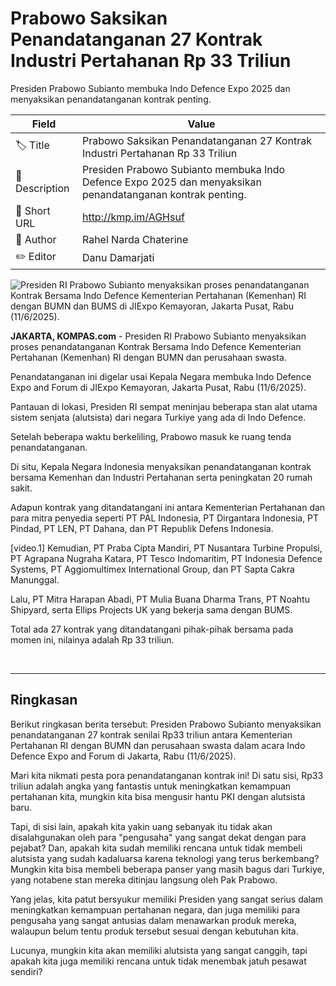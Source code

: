 # Prabowo Saksikan Penandatanganan 27 Kontrak Industri Pertahanan Rp 33 Triliun

Presiden Prabowo Subianto membuka Indo Defence Expo 2025 dan menyaksikan penandatanganan kontrak penting.

| Field         | Value                                                       |
|---------------|-------------------------------------------------------------|
| 🏷️ Title       | Prabowo Saksikan Penandatanganan 27 Kontrak Industri Pertahanan Rp 33 Triliun |
| 📝 Description | Presiden Prabowo Subianto membuka Indo Defence Expo 2025 dan menyaksikan penandatanganan kontrak penting. |
| 🔗 Short URL   | http://kmp.im/AGHsuf |
| 👤 Author      | Rahel Narda Chaterine |
| ✏️ Editor      | Danu Damarjati  |

![Presiden RI Prabowo Subianto menyaksikan proses penandatanganan Kontrak Bersama Indo Defence Kementerian Pertahanan (Kemenhan) RI dengan BUMN dan BUMS di JIExpo Kemayoran, Jakarta Pusat, Rabu (11/6/2025).](https://asset.kompas.com/crops/GYKxj63komtTzDgOvnWJIv26gQE=/0x0:0x0/750x500/data/photo/2025/06/11/68490f51363f1.jpg)

**JAKARTA, KOMPAS.com** - Presiden RI Prabowo Subianto menyaksikan proses penandatanganan Kontrak Bersama Indo Defence Kementerian Pertahanan (Kemenhan) RI dengan BUMN dan perusahaan swasta.

Penandatanganan ini digelar usai Kepala Negara membuka Indo Defence Expo and Forum di JIExpo Kemayoran, Jakarta Pusat, Rabu (11/6/2025).

Pantauan di lokasi, Presiden RI sempat meninjau beberapa stan alat utama sistem senjata (alutsista) dari negara Turkiye yang ada di Indo Defence.

Setelah beberapa waktu berkeliling, Prabowo masuk ke ruang tenda penandatanganan.

Di situ, Kepala Negara Indonesia menyaksikan penandatanganan kontrak bersama Kemenhan dan Industri Pertahanan serta peningkatan 20 rumah sakit.

Adapun kontrak yang ditandatangani ini antara Kementerian Pertahanan dan para mitra penyedia seperti PT PAL Indonesia, PT Dirgantara Indonesia, PT Pindad, PT LEN, PT Dahana, dan PT Republik Defens Indonesia.

\[video.1\] Kemudian, PT Praba Cipta Mandiri, PT Nusantara Turbine Propulsi, PT Agrapana Nugraha Katara, PT Tesco Indomaritim, PT Indonesia Defence Systems, PT Aggiomultimex International Group, dan PT Sapta Cakra Manunggal.

Lalu, PT Mitra Harapan Abadi, PT Mulia Buana Dharma Trans, PT Noahtu Shipyard, serta Ellips Projects UK yang bekerja sama dengan BUMS.

Total ada 27 kontrak yang ditandatangani pihak-pihak bersama pada momen ini, nilainya adalah Rp 33 triliun. 

 

---
## Ringkasan

Berikut ringkasan berita tersebut: Presiden Prabowo Subianto menyaksikan penandatanganan 27 kontrak senilai Rp33 triliun antara Kementerian Pertahanan RI dengan BUMN dan perusahaan swasta dalam acara Indo Defence Expo and Forum di Jakarta, Rabu (11/6/2025).



Mari kita nikmati pesta pora penandatanganan kontrak ini! Di satu sisi, Rp33 triliun adalah angka yang fantastis untuk meningkatkan kemampuan pertahanan kita, mungkin kita bisa mengusir hantu PKI dengan alutsista baru.

 Tapi, di sisi lain, apakah kita yakin uang sebanyak itu tidak akan disalahgunakan oleh para "pengusaha" yang sangat dekat dengan para pejabat? Dan, apakah kita sudah memiliki rencana untuk tidak membeli alutsista yang sudah kadaluarsa karena teknologi yang terus berkembang? Mungkin kita bisa membeli beberapa panser yang masih bagus dari Turkiye, yang notabene stan mereka ditinjau langsung oleh Pak Prabowo.

 Yang jelas, kita patut bersyukur memiliki Presiden yang sangat serius dalam meningkatkan kemampuan pertahanan negara, dan juga memiliki para pengusaha yang sangat antusias dalam menawarkan produk mereka, walaupun belum tentu produk tersebut sesuai dengan kebutuhan kita.

 Lucunya, mungkin kita akan memiliki alutsista yang sangat canggih, tapi apakah kita juga memiliki rencana untuk tidak menembak jatuh pesawat sendiri?
